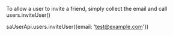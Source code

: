 To allow a user to invite a friend, simply collect the email and call users.inviteUser()

saUserApi.users.inviteUser({email: 'test@example.com'})
